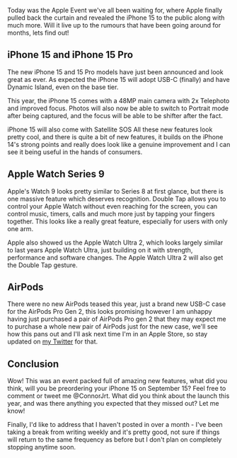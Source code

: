 <!-- 
# title: Apple Event 2023: Say hello to USB-C!
# description: The iPhone 15 has finally arrived and Apple's finally made the long awaited switch to USB-C, what else is new?
# seo-description: What's new at the Apple Event this year? Does the iPhone 15 live up to the rumors? Let's find out!
# categories: Tech News, Apple
# keywords: Apple Event, Apple, USB-C, iPhone 15, ios, iOS17, USBC, Lightning, apple leaks, leak, new ios, new iphone, iPhone
# image: appleevent23.png
# imagery: Apple
# date: 2023-9-12
-->

Today was the Apple Event we've all been waiting for, where Apple finally pulled back the curtain and revealed the iPhone 15 to the public along with much more. Will it live up to the rumours that have been going around for months, lets find out!

## iPhone 15 and iPhone 15 Pro
The new iPhone 15 and 15 Pro models have just been announced and look great as ever. As expected the iPhone 15 will adopt USB-C (finally) and have Dynamic Island, even on the base tier.

This year, the iPhone 15 comes with a 48MP main camera with 2x Telephoto and improved focus. Photos will also now be able to switch to Portrait mode after being captured, and the focus will be able to be shifter after the fact.

iPhone 15 will also come with Satellite SOS All these new features look pretty cool, and there is quite a bit of new features, it builds on the iPhone 14's strong points and really does look like a genuine improvement and I can see it being useful in the hands of consumers.

## Apple Watch Series 9
Apple's Watch 9 looks pretty similar to Series 8 at first glance, but there is one massive feature which deserves recognition. Double Tap allows you to control your Apple Watch without even reaching for the screen, you can control music, timers, calls and much more just by tapping your fingers together. This looks like a really great feature, especially for users with only one arm.

Apple also showed us the Apple Watch Ultra 2, which looks largely similar to last years Apple Watch Ultra, just building on it with strength, performance and software changes. The Apple Watch Ultra 2 will also get the Double Tap gesture. 

## AirPods
There were no new AirPods teased this year, just a brand new USB-C case for the AirPods Pro Gen 2, this looks promising however I am unhappy having just purchased a pair of AirPods Pro gen 2 that they may expect me to purchase a whole new pair of AirPods just for the new case, we'll see how this pans out and I'll ask next time I'm in an Apple Store, so stay updated on [my Twitter](https://twitter.com/connorjrt) for that.

## Conclusion
Wow! This was an event packed full of amazing new features, what did you think, will you be preordering your iPhone 15 on September 15? Feel free to comment or tweet me @ConnorJrt. What did you think about the launch this year, and was there anything you expected that they missed out? Let me know!

Finally, I'd like to address that I haven't posted in over a month - I've been taking a break from writing weekly and it's pretty good, not sure if things will return to the same frequency as before but I don't plan on completely stopping anytime soon.
